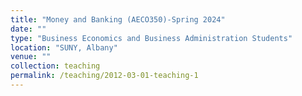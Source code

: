 ```yaml
---
title: "Money and Banking (AECO350)-Spring 2024"
date: ""
type: "Business Economics and Business Administration Students"
location: "SUNY, Albany"
venue: ""
collection: teaching
permalink: /teaching/2012-03-01-teaching-1
---
```


